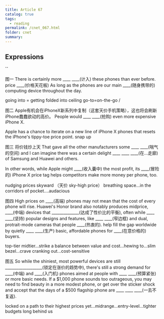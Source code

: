 ```yaml
---
title: Article 67
catalog: true
tags: 
  - reading
permalink: /cnet_067.html
folder: cnet
summary: 
---
```


## Expressions

<b data-toggle="tooltip" data-original-title="{{site.data.cans.fg_a}}">``</b>

图一
There is certainly more ____ ____(计入) these phones than ever before.
price ____(价格天花板)
As long as the phones are our main ____(随身携带的) computing device throughout the day.

going into = getting folded into
ceiling
go-to=on-the-go / 

图二
Apple有机会在iPhoneX新系列中复制（这套天价手机策略），这也将会刷新iPhone蠢蠢欲动的高价。
People would ____ ____(抢购) even more expensive iPhone X. 

Apple has a chance to iterate on a new line of iPhone X phones that resets the iPhone's tippy-toe price point. 
snap up

图三
将价钱炒上天 
That gave all the other manufacturers some ____ ____(喘气的空间) and I can imagine there was a certain delight ____ ____ ____(在...走廊) of Samsung and Huawei and others. 

In other words, while Apple might ____(收入囊中) the most profit, its ____(冒险的) iPhone X price tag helps competitors make more money per phone, too.

nudging prices skyward （天价 sky-high price）
breathing space...in the corridors of
pocket....audacious 

图四
High prices on ____(高端) phones may not mean that the cost of every phone will rise.
Huawei's Honor brand also notably produces midprice, ____(中端) devices that ______________(达成了性价比的平衡), often while ____ ____(坚持) popular designs and features, like ____ ____(窄边框) and dual, protrait-mode cameras that people ____(热衷的). 
help fill the gap worldwide by quietly ____ ____(生产) basic, affordable phones for ____(在意价格的) buyers.

top-tier
midtier...strike a balance between value and cost...hewing to...slim bezel...crave
cranking out...cost-sensitive

图五
So while the shiniest, most powerful devices are still ___________________(锁定在涨价的趋势中), there's still a strong demand for ____(中端) and ____(入门机) phones aimed at people with ____ ____(预算紧张) or more basic needs.
If a $1,000 phone sounds too outrageous, you may need to find beauty in a more modest phone, or get over the sticker shock and accept that the days of a $500 flagship phone are ____ ____ ____(一去不复返).

locked on a path to their highest prices yet...midrange...entry-level...tighter budgets
long behind us
